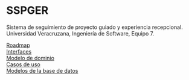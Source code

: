 # SSPGER
Sistema de seguimiento de proyecto guiado y experiencia recepcional.<br>
Universidad Veracruzana, Ingeniería de Software, Equipo 7.

[Roadmap](https://docs.google.com/spreadsheets/d/1xUr6NyV331GcTSxBohCO6obDKAL_tQY8AdkusE7ycVI/edit?usp=sharing)
<br>
[Interfaces](https://drive.google.com/file/d/1_-j-pFXLIRT_fOT7EDjbv1jgcEBk4IM3/view?usp=drivesdk)
<br>
[Modelo de dominio](https://drive.google.com/file/d/1UeNnupi79MY3Ui3nOKebixNY_PUXiaZY/view?amp;usp=embed_facebook)
<br>
[Casos de uso](https://1drv.ms/w/s!AgdsmCGZVKaPlxcawYjlV4dsgYbJ?e=R3hGx8)
<br>
[Modelos de la base de datos](https://drive.google.com/file/d/15xQUhz0pMKhsUGMORKv5BTxl-t-5_C-5/view)
